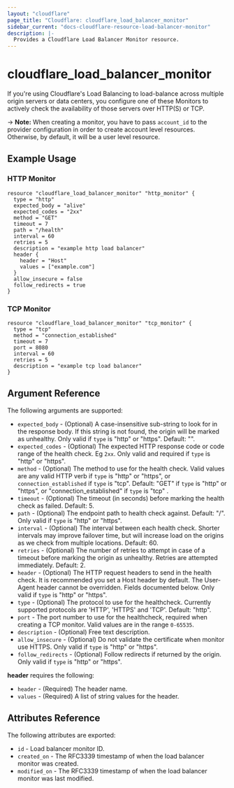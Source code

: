 ```yaml
---
layout: "cloudflare"
page_title: "Cloudflare: cloudflare_load_balancer_monitor"
sidebar_current: "docs-cloudflare-resource-load-balancer-monitor"
description: |-
  Provides a Cloudflare Load Balancer Monitor resource.
---
```


# cloudflare_load_balancer_monitor

If you're using Cloudflare's Load Balancing to load-balance across multiple origin servers or data centers, you configure one of these Monitors to actively check the availability of those servers over HTTP(S) or TCP.

-> **Note:** When creating a monitor, you have to pass `account_id` to the provider configuration in order to create account level resources. Otherwise, by default, it will be a user level resource.

## Example Usage

### HTTP Monitor
```hcl
resource "cloudflare_load_balancer_monitor" "http_monitor" {
  type = "http"
  expected_body = "alive"
  expected_codes = "2xx"
  method = "GET"
  timeout = 7
  path = "/health"
  interval = 60
  retries = 5
  description = "example http load balancer"
  header {
    header = "Host"
    values = ["example.com"]
  }
  allow_insecure = false
  follow_redirects = true
}
```

### TCP Monitor
```hcl
resource "cloudflare_load_balancer_monitor" "tcp_monitor" {
  type = "tcp"
  method = "connection_established"
  timeout = 7
  port = 8080
  interval = 60
  retries = 5
  description = "example tcp load balancer"
}
```

## Argument Reference

The following arguments are supported:

* `expected_body` - (Optional) A case-insensitive sub-string to look for in the response body. If this string is not found, the origin will be marked as unhealthy. Only valid if `type` is "http" or "https". Default: "".
* `expected_codes` - (Optional) The expected HTTP response code or code range of the health check. Eg `2xx`. Only valid and required if `type` is "http" or "https".
* `method` - (Optional) The method to use for the health check. Valid values are any valid HTTP verb if `type` is "http" or "https", or `connection_established` if `type` is "tcp". Default: "GET" if `type` is "http" or "https", or "connection_established" if `type` is "tcp" .
* `timeout` - (Optional) The timeout (in seconds) before marking the health check as failed. Default: 5.
* `path` - (Optional) The endpoint path to health check against. Default: "/". Only valid if `type` is "http" or "https".
* `interval` - (Optional) The interval between each health check. Shorter intervals may improve failover time, but will increase load on the origins as we check from multiple locations. Default: 60.
* `retries` - (Optional) The number of retries to attempt in case of a timeout before marking the origin as unhealthy. Retries are attempted immediately. Default: 2.
* `header` - (Optional) The HTTP request headers to send in the health check. It is recommended you set a Host header by default. The User-Agent header cannot be overridden. Fields documented below. Only valid if `type` is "http" or "https".
* `type` - (Optional) The protocol to use for the healthcheck. Currently supported protocols are 'HTTP', 'HTTPS' and 'TCP'. Default: "http".
* `port` - The port number to use for the healthcheck, required when creating a TCP monitor. Valid values are in the range `0-65535`.
* `description` - (Optional) Free text description.
* `allow_insecure` - (Optional) Do not validate the certificate when monitor use HTTPS. Only valid if `type` is "http" or "https".
* `follow_redirects` - (Optional) Follow redirects if returned by the origin. Only valid if `type` is "http" or "https".

**header** requires the following:

* `header` - (Required) The header name.
* `values` - (Required) A list of string values for the header.

## Attributes Reference

The following attributes are exported:

* `id` - Load balancer monitor ID.
* `created_on` - The RFC3339 timestamp of when the load balancer monitor was created.
* `modified_on` - The RFC3339 timestamp of when the load balancer monitor was last modified.
